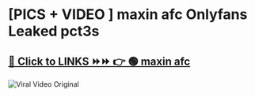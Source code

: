 
 # [PICS + VIDEO ] maxin afc Onlyfans Leaked pct3s

## <h2><a href="https://clipsfans.com/maxin_afc&ref=git">🔗 Click to LINKS ⏩⏩ 👉 🟢 maxin afc </a></h2>

<a href="https://clipsfans.com/maxin_afc&ref=git" rel="nofollow" data-target="animated-image.originalLink"><img src="https://i.ibb.co.com/xMMVF88/686577567.gif" alt="Viral Video Original" style="max-width: 100%; display: inline-block;" data-target="animated-image.originalImage"></a>

